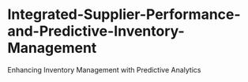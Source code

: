 # Integrated-Supplier-Performance-and-Predictive-Inventory-Management
Enhancing Inventory Management with Predictive Analytics 
